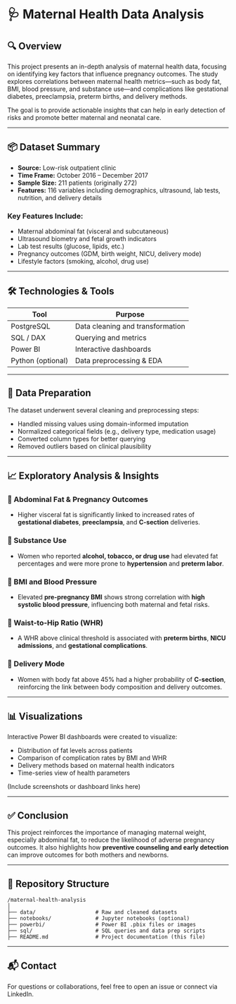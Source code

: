 # 🩺 Maternal Health Data Analysis

## 🔍 Overview

This project presents an in-depth analysis of maternal health data, focusing on identifying key factors that influence pregnancy outcomes. The study explores correlations between maternal health metrics—such as body fat, BMI, blood pressure, and substance use—and complications like gestational diabetes, preeclampsia, preterm births, and delivery methods.

The goal is to provide actionable insights that can help in early detection of risks and promote better maternal and neonatal care.

---

## 📦 Dataset Summary

- **Source:** Low-risk outpatient clinic  
- **Time Frame:** October 2016 – December 2017  
- **Sample Size:** 211 patients (originally 272)  
- **Features:** 116 variables including demographics, ultrasound, lab tests, nutrition, and delivery details

### Key Features Include:

- Maternal abdominal fat (visceral and subcutaneous)
- Ultrasound biometry and fetal growth indicators
- Lab test results (glucose, lipids, etc.)
- Pregnancy outcomes (GDM, birth weight, NICU, delivery mode)
- Lifestyle factors (smoking, alcohol, drug use)

---

## 🛠 Technologies & Tools

| Tool           | Purpose                          |
|----------------|----------------------------------|
| PostgreSQL     | Data cleaning and transformation |
| SQL / DAX      | Querying and metrics             |
| Power BI       | Interactive dashboards           |
| Python (optional) | Data preprocessing & EDA     |

---

## 🧼 Data Preparation

The dataset underwent several cleaning and preprocessing steps:

- Handled missing values using domain-informed imputation
- Normalized categorical fields (e.g., delivery type, medication usage)
- Converted column types for better querying
- Removed outliers based on clinical plausibility

---

## 📈 Exploratory Analysis & Insights

### 📌 Abdominal Fat & Pregnancy Outcomes
- Higher visceral fat is significantly linked to increased rates of **gestational diabetes**, **preeclampsia**, and **C-section** deliveries.

### 📌 Substance Use
- Women who reported **alcohol, tobacco, or drug use** had elevated fat percentages and were more prone to **hypertension** and **preterm labor**.

### 📌 BMI and Blood Pressure
- Elevated **pre-pregnancy BMI** shows strong correlation with **high systolic blood pressure**, influencing both maternal and fetal risks.

### 📌 Waist-to-Hip Ratio (WHR)
- A WHR above clinical threshold is associated with **preterm births**, **NICU admissions**, and **gestational complications**.

### 📌 Delivery Mode
- Women with body fat above 45% had a higher probability of **C-section**, reinforcing the link between body composition and delivery outcomes.

---

## 📊 Visualizations

Interactive Power BI dashboards were created to visualize:

- Distribution of fat levels across patients
- Comparison of complication rates by BMI and WHR
- Delivery methods based on maternal health indicators
- Time-series view of health parameters

(Include screenshots or dashboard links here)

---

## ✅ Conclusion

This project reinforces the importance of managing maternal weight, especially abdominal fat, to reduce the likelihood of adverse pregnancy outcomes. It also highlights how **preventive counseling and early detection** can improve outcomes for both mothers and newborns.

---

## 📁 Repository Structure

```
/maternal-health-analysis
│
├── data/                   # Raw and cleaned datasets
├── notebooks/              # Jupyter notebooks (optional)
├── powerbi/                # Power BI .pbix files or images
├── sql/                    # SQL queries and data prep scripts
├── README.md               # Project documentation (this file)
```

---

## 📬 Contact

For questions or collaborations, feel free to open an issue or connect via LinkedIn.

